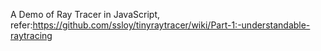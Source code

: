 A Demo of Ray Tracer in JavaScript, refer:https://github.com/ssloy/tinyraytracer/wiki/Part-1:-understandable-raytracing